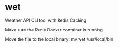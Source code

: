 # wet

Weather API CLI tool with Redis Caching

Make sure the Redis Docker container is running.

Move the file to the local binary: mv wet /usr/local/bin
